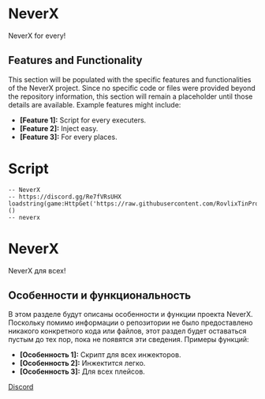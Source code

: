 # NeverX

NeverX for every!

## Features and Functionality

This section will be populated with the specific features and functionalities of the NeverX project.  Since no specific code or files were provided beyond the repository information, this section will remain a placeholder until those details are available.  Example features might include:

*   **[Feature 1]:** Script for every executers.
*   **[Feature 2]:** Inject easy.
*   **[Feature 3]:** For every places.

# **Script**
```
-- NeverX
-- https://discord.gg/Re7fVRsUHX
loadstring(game:HttpGet('https://raw.githubusercontent.com/RovlixTinProject/NeverX/refs/heads/main/NeverXloading'))()
-- neverx
```
# NeverX

NeverX для всех!

## Особенности и функциональность

В этом разделе будут описаны особенности и функции проекта NeverX.  Поскольку помимо информации о репозитории не было предоставлено никакого конкретного кода или файлов, этот раздел будет оставаться пустым до тех пор, пока не появятся эти сведения.  Примеры функций:

*   **[Особенность 1]:** Скрипт для всех инжекторов.
*   **[Особенность 2]:** Инжектится легко.
*   **[Особенность 3]:** Для всех плейсов.

[Discord](https://discord.gg/Re7fVRsUHX)
